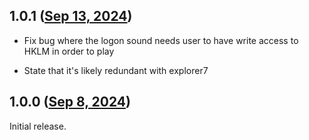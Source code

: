 ## 1.0.1 ([Sep 13, 2024](https://github.com/ramensoftware/windhawk-mods/blob/e3bf280ec5e53bc81d83312320394e70bc7b9899/mods/logon-logoff-shutdown-sounds.wh.cpp))

* Fix bug where the logon sound needs user to have write access to HKLM in order to play

* State that it's likely redundant with explorer7

## 1.0.0 ([Sep 8, 2024](https://github.com/ramensoftware/windhawk-mods/blob/40c94993b0e85ef8ed053f5b5b0e06b16380e42d/mods/logon-logoff-shutdown-sounds.wh.cpp))

Initial release.
